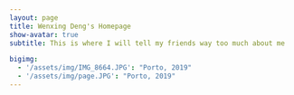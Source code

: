 ```yaml
---
layout: page
title: Wenxing Deng's Homepage
show-avatar: true
subtitle: This is where I will tell my friends way too much about me

bigimg:
  - '/assets/img/IMG_8664.JPG': "Porto, 2019"
  - '/assets/img/page.JPG': "Porto, 2019"
---
```

 
 
